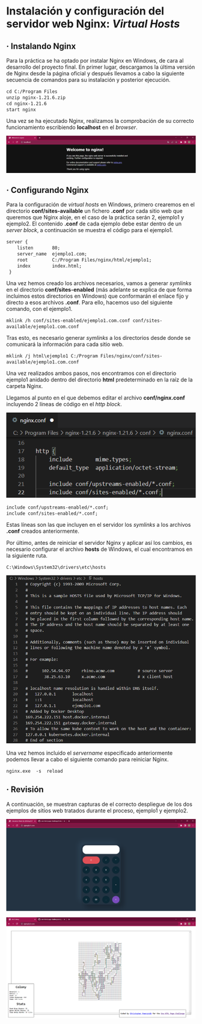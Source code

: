 # Instalación y configuración del servidor web Nginx: *Virtual Hosts*

## · Instalando Nginx
Para la práctica se ha optado por instalar Nginx en Windows, de cara al desarrollo del proyecto final. 
En primer lugar, descargamos la última versión de Nginx desde la página oficial y después llevamos a cabo la siguiente secuencia de comandos para su instalación y posterior ejecución.
~~~
cd C:/Program Files
unzip nginx-1.21.6.zip
cd nginx-1.21.6
start nginx
~~~
Una vez se ha ejecutado Nginx, realizamos la comprobación de su correcto funcionamiento escribiendo **localhost** en el *browser*.

![alt_text](https://github.com/carlosblancoj/Practica_Nginx_Stmas/blob/main/img_nginx/nginx1.PNG)
## · Configurando Nginx
Para la configuración de *virtual hosts* en Windows, primero crearemos en el directorio **conf/sites-available** un fichero **.conf** por cada sitio web que queremos que Nginx aloje, en el caso de la práctica serán 2, ejemplo1 y ejemplo2.
El contenido **.conf** de cada ejemplo debe estar dentro de un *server block*, a continuación se muestra el código para el ejemplo1.
~~~
server {
    listen       80;
    server_name  ejemplo1.com;
    root         C:/Program Files/nginx/html/ejemplo1;
    index        index.html;
 }
~~~
Una vez hemos creado los archivos necesarios, vamos a generar *symlinks* en el directorio **conf/sites-enabled** (más adelante se explica de que forma incluimos estos directorios en Windows) que conformarán el enlace fijo y directo a esos archivos **.conf**.
Para ello, hacemos uso del siguiente comando, con el ejemplo1.
~~~
mklink /h conf/sites-enabled/ejemplo1.com.conf conf/sites-available/ejemplo1.com.conf
~~~
Tras esto, es necesario generar *symlinks* a los directorios desde donde se comunicará la información para cada sitio web.
~~~
mklink /j html\ejemplo1 C:/Program Files/nginx/conf/sites-available/ejemplo1.com.conf
~~~
Una vez realizados ambos pasos, nos encontramos con el directorio ejemplo1 anidado dentro del directorio **html** predeterminado en la raíz de la carpeta Nginx.

Llegamos al punto en el que debemos editar el archivo **conf/nginx.conf** incluyendo 2 líneas de código en el *http block*.

![alt_text](https://github.com/carlosblancoj/Practica_Nginx_Stmas/blob/main/img_nginx/nginx4.PNG)
~~~
include conf/upstreams-enabled/*.conf;
include conf/sites-enabled/*.conf;
~~~
Estas líneas son las que incluyen en el servidor los *symlinks* a los archivos **.conf** creados anteriormente.

Por último, antes de reiniciar el servidor Nginx y aplicar así los cambios, es necesario configurar el archivo **hosts** de Windows, el cual encontramos en la siguiente ruta.
~~~
C:\Windows\System32\drivers\etc\hosts
~~~
![alt_text](https://github.com/carlosblancoj/Practica_Nginx_Stmas/blob/main/img_nginx/nginx5.PNG)

Una vez hemos incluido el *servername* especificado anteriormente podemos llevar a cabo el siguiente comando para reiniciar Nginx.
~~~
nginx.exe  -s  reload
~~~
## · Revisión
A continuación, se muestran capturas de el correcto despliegue de los dos ejemplos de sitios web tratados durante el proceso, ejemplo1 y ejemplo2.

![alt_text](https://github.com/carlosblancoj/Practica_Nginx_Stmas/blob/main/img_nginx/nginx2.PNG)

![alt_text](https://github.com/carlosblancoj/Practica_Nginx_Stmas/blob/main/img_nginx/nginx3.PNG)
